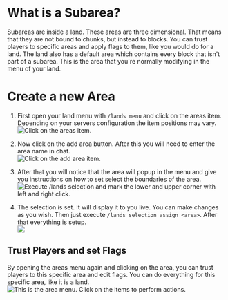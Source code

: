 # What is a Subarea?
Subareas are inside a land. These areas are three dimensional. That means that they are not bound to chunks, but instead to blocks. You can trust players to specific areas and apply flags to them, like you would do for a land. The land also has a default area which contains every block that isn't part of a subarea. This is the area that you're normally modifying in the menu of your land.

# Create a new Area
1. First open your land menu with `/lands menu` and click on the areas item. Depending on your servers configuration the item positions may vary.\
![Click on the areas item.](https://imgur.com/7SxMfck.png)


2. Now click on the add area button. After this you will need to enter the area name in chat.\
![Click on the add area item.](https://imgur.com/8Ldk0go.png) 


3. After that you will notice that the area will popup in the menu and give you instructions on how to set select the boundaries of the area.\
![Execute `/lands selection` and mark the lower and upper corner with left and right click.](https://imgur.com/6Fsnywv.png)

4. The selection is set. It will display it to you live. You can make changes as you wish. Then just execute `/lands selection assign <area>`. After that everything is setup.\
![](https://imgur.com/KnF2iWl.png)





## Trust Players and set Flags
By opening the areas menu again and clicking on the area, you can trust players to this specific area and edit flags. You can do everything for this specific area, like it is a land.
![This is the area menu. Click on the items to perform actions.](https://imgur.com/JyEu516.png)

